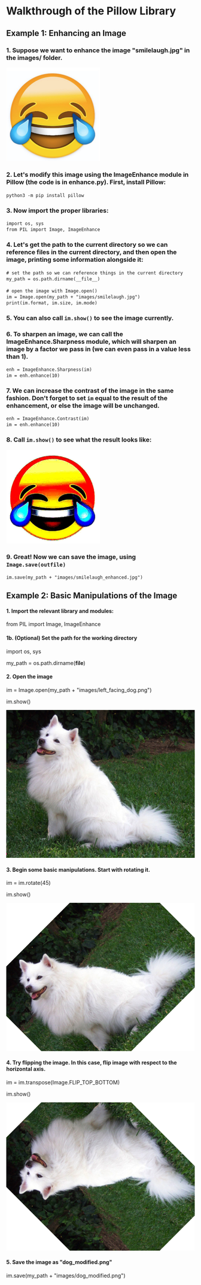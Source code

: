 # Walkthrough of the Pillow Library

## Example 1: Enhancing an Image
### 1. Suppose we want to enhance the image "smilelaugh.jpg" in the images/ folder. 
<img src="/images/smilelaugh.jpg" width="250">

### 2. Let's modify this image using the ImageEnhance module in Pillow (the code is in enhance.py). First, install Pillow:
`python3 -m pip install pillow`

### 3. Now import the proper libraries:
```
import os, sys
from PIL import Image, ImageEnhance
```
### 4. Let's get the path to the current directory so we can reference files in the current directory, and then open the image, printing some information alongside it:
```
# set the path so we can reference things in the current directory
my_path = os.path.dirname(__file__)

# open the image with Image.open()
im = Image.open(my_path + "images/smilelaugh.jpg")
print(im.format, im.size, im.mode)
```

### 5. You can also call `im.show()` to see the image currently.
### 6. To sharpen an image, we can call the ImageEnhance.Sharpness module, which will sharpen an image by a factor we pass in (we can even pass in a value less than 1). 
```
enh = ImageEnhance.Sharpness(im)
im = enh.enhance(10)
```
### 7. We can increase the contrast of the image in the same fashion. Don't forget to set `im` equal to the result of the enhancement, or else the image will be unchanged.
```
enh = ImageEnhance.Contrast(im)
im = enh.enhance(10)
```
### 8. Call `im.show()` to see what the result looks like:
<img src="/images/smilelaugh_enhanced.jpg" width="250">

### 9. Great! Now we can save the image, using `Image.save(outfile)`
```
im.save(my_path + "images/smilelaugh_enhanced.jpg")
```

## Example 2: Basic Manipulations of the Image

#### 1. Import the relevant library and modules:

from PIL import Image, ImageEnhance

#### 1b. (Optional) Set the path for the working directory

import os, sys

my_path = os.path.dirname(__file__)
  
#### 2. Open the image

im = Image.open(my_path + "images/left_facing_dog.png")

im.show()
  
![left_facing_dog.png](/images/left_facing_dog.png)
  
#### 3. Begin some basic manipulations. Start with rotating it.

im = im.rotate(45)

im.show()

![dog_rotated.PNG](/images/dog_rotated.PNG)

#### 4. Try flipping the image. In this case, flip image with respect to the horizontal axis.

im = im.transpose(Image.FLIP_TOP_BOTTOM)

im.show()

![dog_modified.png](/images/dog_modified.png)

#### 5. Save the image as "dog_modified.png"

im.save(my_path + "images/dog_modified.png")

